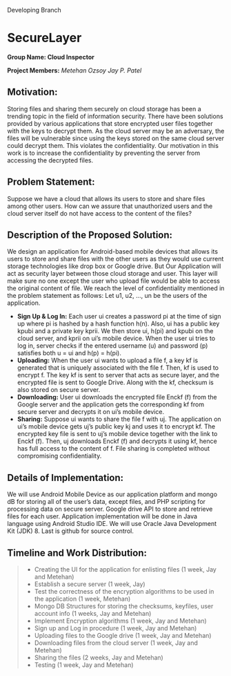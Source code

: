 Developing Branch

# SecureLayer

**Group Name: Cloud Inspector**

**Project Members:**
*Metehan Ozsoy*
*Jay P. Patel*

Motivation:
-----------
Storing files and sharing them securely on cloud storage has been a trending topic in the field of information security. There have been solutions provided by various applications that store encrypted user files together with the keys to decrypt them. As the cloud server may be an adversary, the files will be vulnerable since using the keys stored on the same cloud server could decrypt them. This violates the confidentiality. Our motivation in this work is to increase the confidentiality by preventing the server from accessing the decrypted files.

Problem Statement:
------------------
Suppose we have a cloud that allows its users to store and share files among other users. How can we assure that unauthorized users and the cloud server itself do not have access to the content of the files?	

Description of the Proposed Solution:
-------------------------------------
We design an application for Android-based mobile devices that allows its users to store and share files with the other users as they would use current storage technologies like drop box or Google drive. But Our Application will act as security layer between those cloud storage and user. This layer will make sure no one except the user who upload file would be able to access the original content of file. We reach the level of confidentiality mentioned in the problem statement as follows:
Let u1, u2, ..., un be the users of the application.

- **Sign Up & Log In:**
Each user ui creates a password pi at the time of sign up where pi is hashed by a hash function h(n). Also, ui has a public key kpubi and a private key kprii. We then store ui, h(pi) and kpubi on the cloud server, and kprii on ui’s mobile device. When the user ui tries to log in, server checks if the entered username (u) and password (p) satisfies both u = ui and h(p) = h(pi). 
- **Uploading:**
When the user ui wants to upload a file f, a key kf is generated that is uniquely associated with the file f. Then, kf is used to encrypt f. The key kf is sent to server that acts as secure layer, and the encrypted file is sent to Google Drive. Along with the kf, checksum is also stored on secure server.
- **Downloading:**
User ui downloads the encrypted file Enckf (f) from the Google server and the application gets the corresponding kf from secure server and decrypts it on ui’s mobile device.
- **Sharing:**
Suppose ui wants to share the file f with uj. The application on ui’s mobile device gets uj’s public key kj and uses it to encrypt kf. The encrypted key file is sent to uj’s mobile device together with the link to Enckf (f). Then, uj downloads Enckf (f) and decrypts it using kf, hence has full access to the content of f. File sharing is completed without compromising confidentiality. 

Details of Implementation:
--------------------------
We will use Android Mobile Device as our application platform and mongo dB for storing all of the user’s data, except files, and PHP scripting for processing data on secure server. Google drive API to store and retrieve files for each user. Application implementation will be done in Java language using Android Studio IDE. We will use Oracle Java Development Kit (JDK) 8. Last is github for source control.

Timeline and Work Distribution:
-------------------------------
> - Creating the UI for the application for enlisting files (1 week, Jay and Metehan)
> - Establish a secure server (1 week, Jay)
> - Test the correctness of the encryption algorithms to be used in the application (1 week, Metehan)
> - Mongo DB Structures for storing the checksums, keyfiles, user account info (1 weeks, Jay and Metehan)
> - Implement Encryption algorithms (1 week, Jay and Metehan)
> - Sign up and Log in procedure (1 week, Jay and Metehan)
> - Uploading files to the Google drive (1 week, Jay and Metehan)
> - Downloading files from the cloud server (1 week, Jay and Metehan)
> - Sharing the files (2 weeks, Jay and Metehan)
> - Testing (1 week, Jay and Metehan) 
